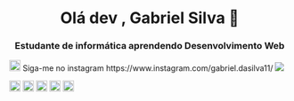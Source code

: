 <h1 align = "center"> Olá dev , Gabriel Silva 🤘 </h1>
<h3 align = "center"> Estudante de informática aprendendo Desenvolvimento Web </h3>
  <p >
  <a href="https://www.instagram.com/gabriel.dasilva11/" target="blank"><img src = "https://cdn.jsdelivr.net/npm/simple-icons@3.0.1 /icons/instagram.svg" alt= "instagram" width "20" height="20"  /></a>
  Siga-me no instagram https://www.instagram.com/gabriel.dasilva11/
  <img src= "https://github-readme-stats.vercel.app/api gabrielsillva = anuraghazra"/>
  </p>

<p align = "left">

  <img src = "https://devicons.github.io/devicon/devicon.git/icons/react/react-original-wordmark.svg" alt = "react" width = "20" height = "20" />
<img src = "https://devicons.github.io/devicon/devicon.git/icons/css3/css3-original-wordmark.svg" alt = "css3" width = "20" height = "20" />
<img src = "https://devicons.github.io/devicon/devicon.git/icons/html5/html5-original-wordmark.svg" alt = "html5" width = "20" height = "20" />
<img src = "https://devicons.github.io/devicon/devicon.git/icons/python/python-original.svg" alt = "python" width = "20" height = "20" />
 <img src = "https://devicons.github.io/devicon/devicon.git/icons/javascript/javascript-original.svg" alt = "javascript" width = "20" height = "20" />


</p>
